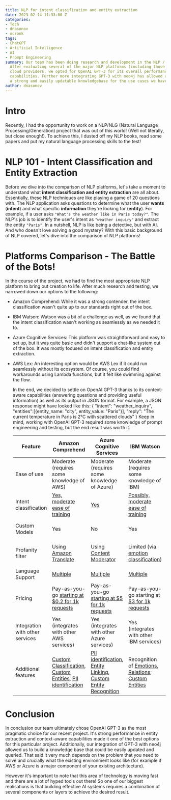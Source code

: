 ```yaml
---
title: NLP for intent classification and entity extraction
date: 2023-02-14 11:33:00 Z
categories:
- Tech
- dnasonov
- ocronk
tags:
- ChatGPT
- Artificial Intelligence
- AI
- Prompt Engineering
summary: Our team has been doing research and development in the NLP / NLG space recently.
  After evaluating several of the major NLP platforms (including those from the major
  cloud providers, we opted for OpenAI GPT-3 for its overall performance and context-aware
  capabilities. Further more integrating GPT-3 with neo4j has allowed us to establish
  a strong and easily updatable knowledgebase for the use cases we have been exploring.
author: dnasonov
---
```



# Intro

Recently, I had the opportunity to work on a NLP/NLG (Natural Language Processing/Generation) project that was out of this world! (Well not literally, but close enough!).
To achieve this, I dusted off my NLP books, read some papers and put my natural language processing skills to the test!

# NLP 101 - Intent Classification and Entity Extraction

Before we dive into the comparison of NLP platforms, let's take a moment to understand what **intent classification and entity extraction** are all about. Essentially, these NLP techniques are like playing a game of 20 questions with. The NLP application asks questions to determine what the user **wants** (**intent**) and what specific **information** they're looking for (**entity**).
For example, if a user asks `"What's the weather like in Paris today?"`. The NLP's job is to identify the user's intent as `"weather inquiry"` and extract the entity `"Paris"`.
In a nutshell, NLP is like being a detective, but with AI. And who doesn't love solving a good mystery? With this basic background of NLP covered, let's dive into the comparison of NLP platforms!


# Platforms Comparison - The Battle of the Bots!

In the course of the project, we had to find the most appropriate NLP platform to bring out creation to life. After much research and testing, we narrowed down our options to the following:

* Amazon Comprehend: While it was a strong contender, the intent classification wasn't quite up to our standards right out of the box.

* IBM Watson: Watson was a bit of a challenge as well, as we found that the intent classification wasn't working as seamlessly as we needed it to.

* Azure Cognitive Services: This platform was straightforward and easy to set up, but it was quite basic and didn't support a chat-like system out of the box. It was mostly focused on intent classification and entity extraction.

* AWS Lex: An interesting option would be AWS Lex if it could run seamlessly without its ecosystem. Of course, you could find workarounds using Lambda functions, but it felt like swimming against the flow.

  In the end, we decided to settle on OpenAI GPT-3 thanks to its context-aware capabilities (answering questions and providing useful information) as well as its output in JSON format.
  For example, a JSON response might have looked like this:
  {
  "intent": "weather_inquiry",
  "entities":\[{entity_name: "city", entity_value: "Paris"}\],
  "reply": "The current temperature in Paris is 2°C with scattered clouds"
  }
  Keep in mind, working with OpenAI GPT-3 required some knowledge of prompt engineering and testing, but the end result was worth it.
  
  | Feature | Amazon Comprehend | Azure Cognitive Services | IBM Watson | OpenAI GPT | AWS Lex |
  |---------|-------------------|--------------------------|------------|--------------|-------|
  | Ease of use | Moderate (requires some knowledge of AWS) | Moderate (requires some knowledge of Azure) | Moderate (requires some knowledge of IBM) | Easy (very user-friendly API) | Difficult, (requires knowledge of AWS)
  | Intent classification | [Yes, moderate ease of training](https://docs.aws.amazon.com/comprehend/latest/dg/how-document-classification.html) | [Yes](https://learn.microsoft.com/en-us/azure/cognitive-services/language-service/conversational-language-understanding/quickstart?pivots=language-studio#train-your-model) | [Possibly, moderate ease of training](https://cloud.ibm.com/docs/natural-language-understanding?topic=natural-language-understanding-classifications) | [Possible](https://www.pragnakalp.com/intent-classification-paraphrasing-examples-using-gpt-3/) | [Yes](https://docs.aws.amazon.com/lexv2/latest/dg/build-intents.html) |
  | Custom Models | Yes | No | Yes | No, but can be [fine tuned](https://beta.openai.com/docs/guides/fine-tuning) | Yes |
  | Profanity filter | Using [Amazon Translate](https://docs.aws.amazon.com/translate/latest/dg/customizing-translations-profanity.html)| Using [Content Moderator](https://azure.microsoft.com/en-gb/products/cognitive-services/content-moderator/)| Limited (via [emotion classification](https://www.ibm.com/demos/live/natural-language-understanding/self-service/home))| Content filter, see [here](https://beta.openai.com/docs/api-reference/moderations/create) or [here](https://beta.openai.com/docs/models/content-filter)| Using [Amazon Translate](https://docs.aws.amazon.com/translate/latest/dg/customizing-translations-profanity.html)|
  | Language Support | [Multiple](https://docs.aws.amazon.com/comprehend/latest/dg/supported-languages.html) | [Multiple](https://learn.microsoft.com/en-us/azure/cognitive-services/language-service/conversational-language-understanding/language-support) | [Multiple](https://cloud.ibm.com/docs/natural-language-understanding?topic=natural-language-understanding-language-support) | Multiple | [Multiple](https://docs.aws.amazon.com/lexv2/latest/dg/how-languages.html) |
  | Pricing | Pay-as-you-go [starting at $0.2 for 1k requests](https://aws.amazon.com/comprehend/pricing/) | Pay-as-you-go [starting at $5 for 1k requests](https://azure.microsoft.com/en-us/pricing/details/cognitive-services/language-service/) | Pay-as-you-go starting at [$3 for 1k requests](https://www.ibm.com/uk-en/cloud/watson-natural-language-understanding/pricing#:\~:text=Tier%201:%20USD%200.003/%20NLU,item%20for%20next%205,000,001\+%20items) | Pay-as-you-go [at $0.002 / 1k tokens](https://openai.com/api/pricing/) | Pay-as-you-go [starting at $0.75 for 1k requests](https://aws.amazon.com/lex/pricing/)|
  | Integration with other services | Yes (integrates with other AWS services) | Yes (integrates with other Azure services) | Yes (integrates with other IBM services) | No | Yes (integrates with other AWS services) |
  Additional features| [Custom Classification](https://docs.aws.amazon.com/comprehend/latest/dg/how-document-classification.html), [Custom Entities](https://docs.aws.amazon.com/comprehend/latest/dg/custom-entity-recognition.html), [PII identification](https://aws.amazon.com/comprehend/features/?refid=a7f57dee-fc58-4084-9037-cb552d58a5d5#PII_Identification_and_Redaction) | [PII identification](https://learn.microsoft.com/en-us/azure/cognitive-services/language-service/personally-identifiable-information/overview), [Entity Linking](https://learn.microsoft.com/en-us/azure/cognitive-services/language-service/entity-linking/overview), [Custom Entity Recognition](https://learn.microsoft.com/en-us/azure/cognitive-services/language-service/conversational-language-understanding/quickstart?pivots=rest-api)| Recognition of [Emotions](https://cloud.ibm.com/apidocs/natural-language-understanding#emotion), [Relations](https://cloud.ibm.com/apidocs/natural-language-understanding#relations); [Custom Entities](https://cloud.ibm.com/docs/natural-language-understanding?topic=natural-language-understanding-entities-and-relations) | [Fine tuning](https://beta.openai.com/docs/guides/fine-tuning), [Moderation](https://beta.openai.com/docs/guides/moderation/overview) | [Multi turn dialog](https://aws.amazon.com/lex/features/), [Intent and slot lifecycle management](https://aws.amazon.com/lex/features/) |
  

# Conclusion

In conclusion our team ultimately chose OpenAI GPT-3 as the most pragmatic choice for our recent project. It's strong performance in entity extraction and context-aware capabilities made it one of the best options for this particular project. Additionally, our integration of GPT-3 with neo4j allowed  us to build a knowledge base that could be easily updated and queried. That said it very much depends on the problem that you need to solve and crucially what the existing environment looks like (for example if AWS or Azure is a major component of your existing architecture).

However it's important  to note that this area of technology is moving fast and there are a lot of hyped tools out there! So one of our biggest realisations is that building effective AI systems requires a combination of several components or layers to achieve the desired result.
